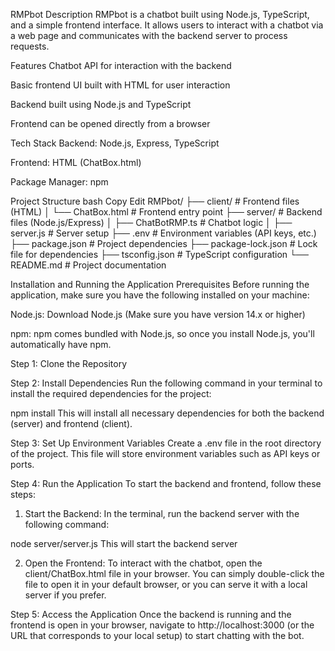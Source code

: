 RMPbot
Description
RMPbot is a chatbot built using Node.js, TypeScript, and a simple frontend interface. It allows users to interact with a chatbot via a web page and communicates with the backend server to process requests.

Features
Chatbot API for interaction with the backend

Basic frontend UI built with HTML for user interaction

Backend built using Node.js and TypeScript

Frontend can be opened directly from a browser

Tech Stack
Backend: Node.js, Express, TypeScript

Frontend: HTML (ChatBox.html)

Package Manager: npm

Project Structure
bash
Copy
Edit
RMPbot/
├── client/                     # Frontend files (HTML)
│   └── ChatBox.html            # Frontend entry point
├── server/                     # Backend files (Node.js/Express)
│   ├── ChatBotRMP.ts           # Chatbot logic
│   ├── server.js               # Server setup
├── .env                        # Environment variables (API keys, etc.)
├── package.json                # Project dependencies
├── package-lock.json           # Lock file for dependencies
├── tsconfig.json               # TypeScript configuration
└── README.md                   # Project documentation

Installation and Running the Application
Prerequisites
Before running the application, make sure you have the following installed on your machine:

Node.js: Download Node.js (Make sure you have version 14.x or higher)

npm: npm comes bundled with Node.js, so once you install Node.js, you'll automatically have npm.

Step 1: Clone the Repository

Step 2: Install Dependencies
Run the following command in your terminal to install the required dependencies for the project:

npm install
This will install all necessary dependencies for both the backend (server) and frontend (client).

Step 3: Set Up Environment Variables
Create a .env file in the root directory of the project. This file will store environment variables such as API keys or ports. 


Step 4: Run the Application
To start the backend and frontend, follow these steps:

1. Start the Backend:
In the terminal, run the backend server with the following command:

node server/server.js
This will start the backend server

2. Open the Frontend:
To interact with the chatbot, open the client/ChatBox.html file in your browser. You can simply double-click the file to open it in your default browser, or you can serve it with a local server if you prefer.

Step 5: Access the Application
Once the backend is running and the frontend is open in your browser, navigate to http://localhost:3000 (or the URL that corresponds to your local setup) to start chatting with the bot.

